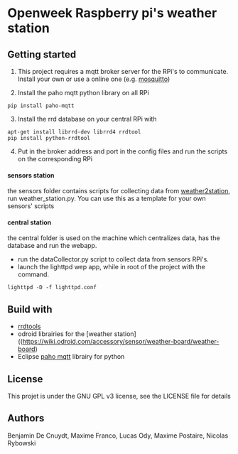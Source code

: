 # Openweek Raspberry pi's weather station

## Getting started

1) This project requires a mqtt broker server for the RPi's to communicate. Install your own or use a online one (e.g. [mosquitto](http://test.mosquitto.org/))

2) Install the paho mqtt python library on all RPi
```
pip install paho-mqtt
```

3) Install the rrd database on your central RPi with
```
apt-get install librrd-dev librrd4 rrdtool
pip install python-rrdtool
```

4) Put in the broker address and port in the config files and run the scripts on the corresponding RPi

#### sensors station
the sensors folder contains scripts for collecting data from [weather2station](https://wiki.odroid.com/accessory/sensor/weather-board/weather-board), run weather_station.py. You can use this as a template for your own sensors' scripts

#### central station
the central folder is used on the machine which centralizes data, has the database and run the webapp.
   * run the dataCollector.py script to collect data from sensors RPi's.
   * launch the lighttpd wep app, while in root of the project with the command.

```
lighttpd -D -f lighttpd.conf
```
## Build with
   * [rrdtools](https://oss.oetiker.ch/rrdtool/)
   * odroid librairies for the [weather station]((https://wiki.odroid.com/accessory/sensor/weather-board/weather-board)
   * Eclipse [paho mqtt](https://www.eclipse.org/paho/) librairy for python

## License
This projet is under the GNU GPL v3 license, see the LICENSE file for details
## Authors
Benjamin De Cnuydt, Maxime Franco, Lucas Ody, Maxime Postaire, Nicolas Rybowski
